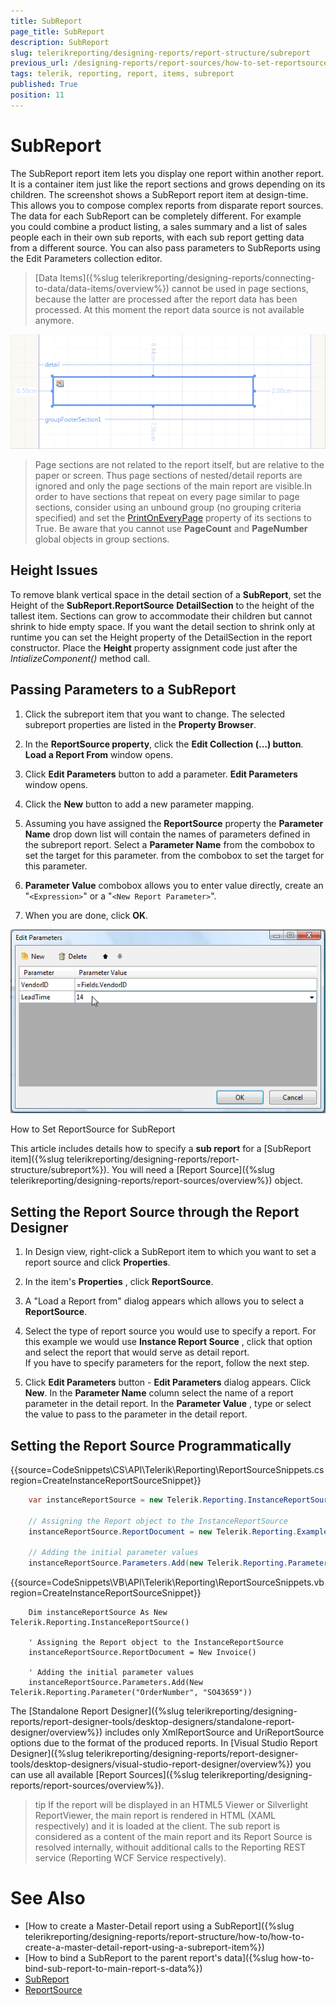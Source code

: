 ```yaml
---
title: SubReport
page_title: SubReport 
description: SubReport
slug: telerikreporting/designing-reports/report-structure/subreport
previous_url: /designing-reports/report-sources/how-to-set-reportsource-for-subreport 
tags: telerik, reporting, report, items, subreport
published: True
position: 11
---
```


# SubReport

The SubReport report item lets you display one report within another report. It is a container item just like the report sections and grows depending on its children. The screenshot shows a SubReport report item at design-time. This allows you to compose complex reports from disparate report sources. The data for each SubReport can be completely different. For example you could combine a product listing, a sales summary and a list of sales people each in their own sub reports, with each sub report getting data from a different source. You can also pass parameters to SubReports using the Edit Parameters collection editor.

> [Data Items]({%slug telerikreporting/designing-reports/connecting-to-data/data-items/overview%}) cannot be used in page sections, because the latter are processed after the report data has been processed. At this moment the report data source is not available anymore.
 

  ![](images/Subreport.png)

> Page sections are not related to the report itself, but are relative to the paper or screen. Thus page sections of nested/detail reports are ignored and only the page sections of the main report are visible.In order to have sections that repeat on every page similar to page sections, consider using an unbound group (no grouping criteria specified) and set the  [PrintOnEveryPage](/reporting/api/Telerik.Reporting.GroupSection#Telerik_Reporting_GroupSection_PrintOnEveryPage) property of its sections to True. Be aware that you cannot use __PageCount__ and __PageNumber__ global objects in group sections.

## Height Issues

To remove blank vertical space in the detail section of a __SubReport__, set the Height of the __SubReport.ReportSource__ __DetailSection__ to the height of the tallest item. Sections can grow to accommodate their children but cannot shrink to hide empty space. If you want the detail section to shrink only at runtime you can set the Height property of the DetailSection in the report constructor. Place the __Height__ property assignment code just after the _IntializeComponent()_ method call.

## Passing Parameters to a SubReport

1. Click the subreport item that you want to change. The selected subreport properties are listed in the __Property Browser__.

1. In the __ReportSource property__, click the __Edit Collection (…) button__. __Load a Report From__ window opens. 

1. Click __Edit Parameters__ button to add a parameter. __Edit Parameters__ window opens. 

1. Click the __New__ button to add a new parameter mapping.                     

1. Assuming you have assigned the __ReportSource__ property the __Parameter Name__ drop down list will contain the names of parameters defined in the subreport report. Select a __Parameter Name__ from the combobox to set the target for this parameter. from the combobox to set the target for this parameter. 

1. __Parameter Value__ combobox allows you to enter value directly, create an "```<Expression>```" or a "```<New Report Parameter>```". 

1. When you are done, click __OK__. 
  

  ![](images/DesignSubReport001.png)


How to Set ReportSource for SubReport

This article includes details how to specify a __sub report__ for a [SubReport item]({%slug telerikreporting/designing-reports/report-structure/subreport%}). You will need a [Report Source]({%slug telerikreporting/designing-reports/report-sources/overview%}) object.       

## Setting the Report Source through the Report Designer

1. In Design view, right-click a SubReport item to which you want to set a report source and click __Properties__.             

1. In the item's __Properties__ , click __ReportSource__.             

1. A "Load a Report from" dialog appears which allows you to select a __ReportSource__.             

1. Select the type of report source you would use to specify a report. For this example we would use __Instance Report Source__ , click that option and select the report that would serve as detail report.  
If you have to specify parameters for the report, follow the next step.

1. Click __Edit Parameters__ button - __Edit Parameters__ dialog appears. Click __New__. In the __Parameter Name__ column select the name of a report parameter in the detail report. In the __Parameter Value__ , type or select the value to pass to the parameter in the detail report.             

## Setting the Report Source Programmatically

{{source=CodeSnippets\CS\API\Telerik\Reporting\ReportSourceSnippets.cs region=CreateInstanceReportSourceSnippet}}
````C#
	var instanceReportSource = new Telerik.Reporting.InstanceReportSource();
	
	// Assigning the Report object to the InstanceReportSource
	instanceReportSource.ReportDocument = new Telerik.Reporting.Examples.CSharp.Invoice();
	
	// Adding the initial parameter values
	instanceReportSource.Parameters.Add(new Telerik.Reporting.Parameter("OrderNumber", "SO43659"));
````
{{source=CodeSnippets\VB\API\Telerik\Reporting\ReportSourceSnippets.vb region=CreateInstanceReportSourceSnippet}}
````VB
	Dim instanceReportSource As New Telerik.Reporting.InstanceReportSource()
	
	' Assigning the Report object to the InstanceReportSource
	instanceReportSource.ReportDocument = New Invoice()
	
	' Adding the initial parameter values
	instanceReportSource.Parameters.Add(New Telerik.Reporting.Parameter("OrderNumber", "SO43659"))
````

The [Standalone Report Designer]({%slug telerikreporting/designing-reports/report-designer-tools/desktop-designers/standalone-report-designer/overview%}) includes only XmlReportSource and UriReportSource options due to the format of the produced reports. In [Visual Studio Report Designer]({%slug telerikreporting/designing-reports/report-designer-tools/desktop-designers/visual-studio-report-designer/overview%}) you can use all available [Report Sources]({%slug telerikreporting/designing-reports/report-sources/overview%}).         

>tip If the report will be displayed in an HTML5 Viewer or Silverlight ReportViewer, the main report is rendered in HTML (XAML respectively) and it is loaded at the client. The sub report is considered as a content of the main report and its Report Source is resolved internally, withouit additional calls to the Reporting REST service (Reporting WCF Service respectively).           

# See Also

* [How to create a Master-Detail report using a SubReport]({%slug telerikreporting/designing-reports/report-structure/how-to/how-to-create-a-master-detail-report-using-a-subreport-item%})
* [How to bind a SubReport to the parent report's data]({%slug how-to-bind-sub-report-to-main-report-s-data%})
* [SubReport](/reporting/api/Telerik.Reporting.SubReport) 
* [ReportSource](/reporting/api/Telerik.Reporting.SubReport#Telerik_Reporting_SubReport_ReportSource)

